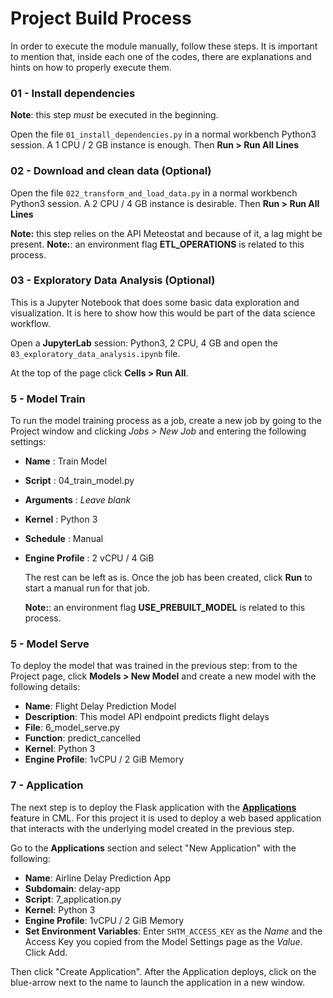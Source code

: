 # Project Build Process

In order to execute the module manually, follow these steps. It is important to mention that, inside each one of the codes, there are explanations and hints on how to properly execute them.


### 01 - Install dependencies

**Note**: this step *must* be executed in the beginning.

Open the file `01_install_dependencies.py` in a normal workbench Python3 session. A 1 CPU / 2 GB instance is enough. Then **Run > Run All Lines**


### 02 - Download and clean data (Optional)

Open the file `022_transform_and_load_data.py` in a normal workbench Python3 session. A 2 CPU / 4 GB instance is desirable. Then **Run > Run All Lines**

**Note:** this step relies on the API Meteostat and because of it, a lag might be present.
**Note:**: an environment flag **ETL_OPERATIONS** is related to this process.


### 03 - Exploratory Data Analysis (Optional)

This is a Jupyter Notebook that does some basic data exploration and visualization. It is here to show how this would be part of the data science workflow.

Open a **JupyterLab** session: Python3, 2 CPU, 4 GB and open the `03_exploratory_data_analysis.ipynb` file. 

At the top of the page click **Cells > Run All**.


### 5 - Model Train

To run the model training process as a job, create a new job by going to the Project window and clicking _Jobs > New Job_ and entering the following settings:

* **Name** : Train Model

* **Script** : 04_train_model.py

* **Arguments** : _Leave blank_

* **Kernel** : Python 3

* **Schedule** : Manual

* **Engine Profile** : 2 vCPU / 4 GiB

  The rest can be left as is. Once the job has been created, click **Run** to start a manual run for that job.

  **Note:**: an environment flag **USE_PREBUILT_MODEL** is related to this process.


### 5 - Model Serve

To deploy the model that was trained in the previous step: from  to the Project page, click **Models > New Model** and create a new model with the following details:

* **Name**: Flight Delay Prediction Model
* **Description**: This model API endpoint predicts flight delays
* **File**: 6_model_serve.py
* **Function**: predict_cancelled
* **Kernel**: Python 3
* **Engine Profile**: 1vCPU / 2 GiB Memory

### 7 - Application

The next step is to deploy the Flask application with the **[Applications](https://docs.cloudera.com/machine-learning/cloud/applications/topics/ml-applications.html)** feature in CML. For this project it is used to deploy a web based application that interacts with the underlying model created in the previous step.

Go to the **Applications** section and select "New Application" with the following:

* **Name**: Airline Delay Prediction App
* **Subdomain**: delay-app
* **Script**: 7_application.py
* **Kernel**: Python 3
* **Engine Profile**: 1vCPU / 2 GiB Memory
* **Set Environment Variables**: Enter `SHTM_ACCESS_KEY` as the *Name* and the Access Key you copied from the Model Settings page as the *Value*. Click Add.

Then click "Create Application". After the Application deploys, click on the blue-arrow next to the name to launch the application in a new window.
